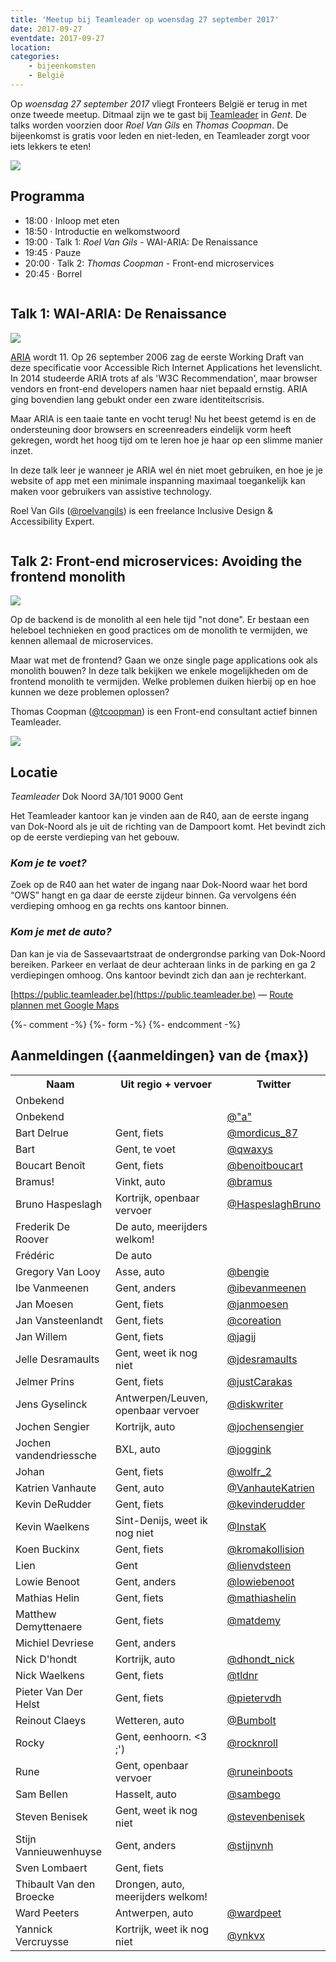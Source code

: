```yaml
---
title: 'Meetup bij Teamleader op woensdag 27 september 2017'
date: 2017-09-27
eventdate: 2017-09-27
location:
categories:
    - bijeenkomsten 
    - België
---
```


Op _woensdag 27 september 2017_ vliegt Fronteers België er terug in met onze tweede meetup. Ditmaal zijn we te gast bij [Teamleader](https://public.teamleader.be/nl-be/) in _Gent_. De talks worden voorzien door _Roel Van Gils_ en _Thomas Coopman_. De bijeenkomst is gratis voor leden en niet-leden, en Teamleader zorgt voor iets lekkers te eten!

![](/_img/bijeenkomsten/teamleader-top.jpg)

## Programma

-   18:00 · Inloop met eten
-   18:50 · Introductie en welkomstwoord
-   19:00 · Talk 1: _Roel Van Gils_ - WAI-ARIA: De Renaissance
-   19:45 · Pauze
-   20:00 · Talk 2: _Thomas Coopman_ - Front-end microservices
-   20:45 · Borrel

```

```

## Talk 1: WAI-ARIA: De Renaissance

![](/_img/bijeenkomsten/roelvangils.jpg)

[ARIA](https://www.w3.org/WAI/intro/aria) wordt 11. Op 26 september 2006 zag de eerste Working Draft van deze specificatie voor Accessible Rich Internet Applications het levenslicht. In 2014 studeerde ARIA trots af als 'W3C Recommendation', maar browser vendors en front-end developers namen haar niet bepaald ernstig. ARIA ging bovendien lang gebukt onder een zware identiteitscrisis.

Maar ARIA is een taaie tante en vocht terug! Nu het beest getemd is en de ondersteuning door browsers en screenreaders eindelijk vorm heeft gekregen, wordt het hoog tijd om te leren hoe je haar op een slimme manier inzet.

In deze talk leer je wanneer je ARIA wel én niet moet gebruiken, en hoe je je website of app met een minimale inspanning maximaal toegankelijk kan maken voor gebruikers van assistive technology.

Roel Van Gils ([@roelvangils](https://github.com/roelvangils)) is een freelance Inclusive Design & Accessibility Expert.

```

```

## Talk 2: Front-end microservices: Avoiding the frontend monolith

![](/_img/bijeenkomsten/thomascoopman.jpg)

Op de backend is de monolith al een hele tijd "not done". Er bestaan een heleboel technieken en good practices om de monolith te vermijden, we kennen allemaal de microservices.

Maar wat met de frontend? Gaan we onze single page applications ook als monolith bouwen?
In deze talk bekijken we enkele mogelijkheden om de frontend monolith te vermijden. Welke problemen duiken hierbij op en hoe kunnen we deze problemen oplossen?

Thomas Coopman ([@tcoopman](https://github.com/tcoopman)) is een Front-end consultant actief binnen Teamleader.

![](/_img/bijeenkomsten/teamleader.jpg)

## Locatie

_Teamleader_
Dok Noord 3A/101
9000 Gent

Het Teamleader kantoor kan je vinden aan de R40, aan de eerste ingang van Dok-Noord als je uit de richting van de Dampoort komt. Het bevindt zich op de eerste verdieping van het gebouw.

### _Kom je te voet?_

Zoek op de R40 aan het water de ingang naar Dok-Noord waar het bord “OWS” hangt en ga daar de eerste zijdeur binnen. Ga vervolgens één verdieping omhoog en ga rechts ons kantoor binnen.

### _Kom je met de auto?_

Dan kan je via de Sassevaartstraat de ondergrondse parking van Dok-Noord bereiken. Parkeer en verlaat de deur achteraan links in de parking en ga 2 verdiepingen omhoog. Ons kantoor bevindt zich dan aan je rechterkant.

[https://public.teamleader.be](https://public.teamleader.be) — [Route plannen met Google Maps](https://www.google.be/maps/place/Team+Leader+Belgium/@51.065842,3.730843,17z/data=!3m1!4b1!4m5!3m4!1s0x47c3714c8b7ba26b:0xea7545cb4d31b6f3!8m2!3d51.065842!4d3.733037)

{%- comment -%}
{%- form -%}
{%- endcomment -%}

## Aanmeldingen ({aanmeldingen} van de {max})

<table>
<tr>
<th scope="col">Naam</th>
<th scope="col">Uit regio + vervoer</th>
<th scope="col">Twitter</th>
</tr>
<tr>
<td>Onbekend</td>
<td></td>
<td></td>
</tr>
<tr>
<td>Onbekend</td>
<td></td>
<td><a href="https://twitter.com/&quot;a&quot;" rel="nofollow">@&quot;a&quot;</a></td>
</tr>
<tr>
<td>Bart Delrue</td>
<td>Gent, fiets</td>
<td><a href="https://twitter.com/mordicus_87" rel="nofollow">@mordicus_87</a></td>
</tr>
<tr>
<td>Bart</td>
<td>Gent, te voet</td>
<td><a href="https://twitter.com/qwaxys" rel="nofollow">@qwaxys</a></td>
</tr>
<tr>
<td>Boucart Benoît</td>
<td>Gent, fiets</td>
<td><a href="https://twitter.com/benoitboucart" rel="nofollow">@benoitboucart</a></td>
</tr>
<tr>
<td>Bramus!</td>
<td>Vinkt, auto</td>
<td><a href="https://twitter.com/bramus" rel="nofollow">@bramus</a></td>
</tr>
<tr>
<td>Bruno Haspeslagh</td>
<td>Kortrijk, openbaar vervoer</td>
<td><a href="https://twitter.com/HaspeslaghBruno" rel="nofollow">@HaspeslaghBruno</a></td>
</tr>
<tr>
<td>Frederik De Roover</td>
<td>De auto, meerijders welkom!</td>
<td></td>
</tr>
<tr>
<td>Frédéric</td>
<td>De auto</td>
<td></td>
</tr>
<tr>
<td>Gregory Van Looy</td>
<td>Asse, auto</td>
<td><a href="https://twitter.com/bengie" rel="nofollow">@bengie</a></td>
</tr>
<tr>
<td>Ibe Vanmeenen</td>
<td>Gent, anders</td>
<td><a href="https://twitter.com/ibevanmeenen" rel="nofollow">@ibevanmeenen</a></td>
</tr>
<tr>
<td>Jan Moesen</td>
<td>Gent, fiets</td>
<td><a href="https://twitter.com/janmoesen" rel="nofollow">@janmoesen</a></td>
</tr>
<tr>
<td>Jan Vansteenlandt</td>
<td>Gent, fiets</td>
<td><a href="https://twitter.com/coreation" rel="nofollow">@coreation</a></td>
</tr>
<tr>
<td>Jan Willem</td>
<td>Gent, fiets</td>
<td><a href="https://twitter.com/jagij" rel="nofollow">@jagij</a></td>
</tr>
<tr>
<td>Jelle Desramaults</td>
<td>Gent, weet ik nog niet</td>
<td><a href="https://twitter.com/jdesramaults" rel="nofollow">@jdesramaults</a></td>
</tr>
<tr>
<td>Jelmer Prins</td>
<td>Gent, fiets</td>
<td><a href="https://twitter.com/justCarakas" rel="nofollow">@justCarakas</a></td>
</tr>
<tr>
<td>Jens Gyselinck</td>
<td>Antwerpen/Leuven, openbaar vervoer</td>
<td><a href="https://twitter.com/diskwriter" rel="nofollow">@diskwriter</a></td>
</tr>
<tr>
<td>Jochen Sengier</td>
<td>Kortrijk, auto</td>
<td><a href="https://twitter.com/jochensengier" rel="nofollow">@jochensengier</a></td>
</tr>
<tr>
<td>Jochen vandendriessche </td>
<td>BXL, auto</td>
<td><a href="https://twitter.com/joggink" rel="nofollow">@joggink</a></td>
</tr>
<tr>
<td>Johan</td>
<td>Gent, fiets</td>
<td><a href="https://twitter.com/wolfr_2" rel="nofollow">@wolfr_2</a></td>
</tr>
<tr>
<td>Katrien Vanhaute</td>
<td>Gent, auto</td>
<td><a href="https://twitter.com/VanhauteKatrien" rel="nofollow">@VanhauteKatrien</a></td>
</tr>
<tr>
<td>Kevin DeRudder</td>
<td>Gent, fiets</td>
<td><a href="https://twitter.com/kevinderudder" rel="nofollow">@kevinderudder</a></td>
</tr>
<tr>
<td>Kevin Waelkens</td>
<td>Sint-Denijs, weet ik nog niet</td>
<td><a href="https://twitter.com/InstaK" rel="nofollow">@InstaK</a></td>
</tr>
<tr>
<td>Koen Buckinx</td>
<td>Gent, fiets</td>
<td><a href="https://twitter.com/kromakollision" rel="nofollow">@kromakollision</a></td>
</tr>
<tr>
<td>Lien</td>
<td>Gent</td>
<td><a href="https://twitter.com/lienvdsteen" rel="nofollow">@lienvdsteen</a></td>
</tr>
<tr>
<td>Lowie Benoot</td>
<td>Gent, anders</td>
<td><a href="https://twitter.com/lowiebenoot" rel="nofollow">@lowiebenoot</a></td>
</tr>
<tr>
<td>Mathias Helin</td>
<td>Gent, fiets</td>
<td><a href="https://twitter.com/mathiashelin" rel="nofollow">@mathiashelin</a></td>
</tr>
<tr>
<td>Matthew Demyttenaere</td>
<td>Gent, fiets</td>
<td><a href="https://twitter.com/matdemy" rel="nofollow">@matdemy</a></td>
</tr>
<tr>
<td>Michiel Devriese</td>
<td>Gent, anders</td>
<td></td>
</tr>
<tr>
<td>Nick D'hondt</td>
<td>Kortrijk, auto</td>
<td><a href="https://twitter.com/dhondt_nick" rel="nofollow">@dhondt_nick</a></td>
</tr>
<tr>
<td>Nick Waelkens</td>
<td>Gent, fiets</td>
<td><a href="https://twitter.com/tldnr" rel="nofollow">@tldnr</a></td>
</tr>
<tr>
<td>Pieter Van Der Helst</td>
<td>Gent, fiets</td>
<td><a href="https://twitter.com/pietervdh" rel="nofollow">@pietervdh</a></td>
</tr>
<tr>
<td>Reinout Claeys </td>
<td>Wetteren, auto</td>
<td><a href="https://twitter.com/Bumbolt" rel="nofollow">@Bumbolt</a></td>
</tr>
<tr>
<td>Rocky</td>
<td>Gent, eenhoorn. &lt;3 ;')</td>
<td><a href="https://twitter.com/rocknroll" rel="nofollow">@rocknroll</a></td>
</tr>
<tr>
<td>Rune</td>
<td>Gent, openbaar vervoer</td>
<td><a href="https://twitter.com/runeinboots" rel="nofollow">@runeinboots</a></td>
</tr>
<tr>
<td>Sam Bellen</td>
<td>Hasselt, auto</td>
<td><a href="https://twitter.com/sambego" rel="nofollow">@sambego</a></td>
</tr>
<tr>
<td>Steven Benisek</td>
<td>Gent, weet ik nog niet</td>
<td><a href="https://twitter.com/stevenbenisek" rel="nofollow">@stevenbenisek</a></td>
</tr>
<tr>
<td>Stijn Vannieuwenhuyse</td>
<td>Gent, anders</td>
<td><a href="https://twitter.com/stijnvnh" rel="nofollow">@stijnvnh</a></td>
</tr>
<tr>
<td>Sven Lombaert</td>
<td>Gent, fiets</td>
<td></td>
</tr>
<tr>
<td>Thibault Van den Broecke</td>
<td>Drongen, auto, meerijders welkom!</td>
<td></td>
</tr>
<tr>
<td>Ward Peeters</td>
<td>Antwerpen, auto</td>
<td><a href="https://twitter.com/wardpeet" rel="nofollow">@wardpeet</a></td>
</tr>
<tr>
<td>Yannick Vercruysse</td>
<td>Kortrijk, weet ik nog niet</td>
<td><a href="https://twitter.com/ynkvx" rel="nofollow">@ynkvx</a></td>
</tr>
</table>
